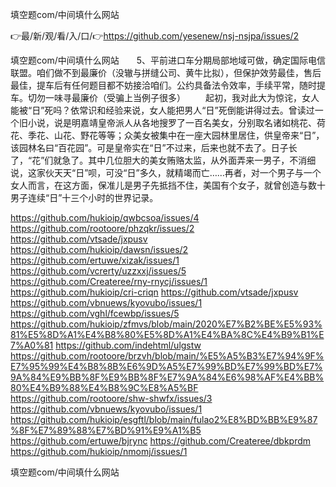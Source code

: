 填空题com/中间填什么网站

👉最/新/观/看/入/口/👉https://github.com/yesenew/nsj-nsjpa/issues/2

填空题com/中间填什么网站　　5、平前进口车分期局部地域可做，确定国际电信联盟。咱们做不到最廉价（没辙与拼缝公司、黄牛比拟），但保护效劳最佳，售后最佳，提车后有任何题目都不妨接洽咱们。公约具备法令效率，手续平常，随时提车。切勿一味寻最廉价（受骗上当例子很多）
　　起初，我对此大为惊诧，女人能被“日”死吗？依常识和经验来说，女人能把男人“日”死倒能讲得过去。曾读过一个旧小说，说是明嘉靖皇帝派人从各地搜罗了一百名美女，分别取名诸如桃花、荷花、季花、山花、野花等等；众美女被集中在一座大园林里居住，供皇帝来“日”，该园林名曰“百花园”。可是皇帝实在“日”不过来，后来也就不去了。日子长了，“花”们就急了。其中几位胆大的美女贿赂太监，从外面弄来一男子，不消细说，这家伙天天“日”呗，可没“日”多久，就精竭而亡……再者，对一个男子与一个女人而言，在这方面，保准儿是男子先抵挡不住，美国有个女子，就曾创造与数十男子连续“日”十三个小时的世界记录。


https://github.com/hukioip/qwbcsoa/issues/4
https://github.com/rootoore/phzqkr/issues/2
https://github.com/vtsade/jxpusv
https://github.com/hukioip/dawsn/issues/2
https://github.com/ertuwe/xizak/issues/1
https://github.com/vcrerty/uzzxxj/issues/5
https://github.com/Createree/rny-rnycj/issues/1
https://github.com/hukioip/cri-criqn
https://github.com/vtsade/jxpusv
https://github.com/vbnuews/kyovubo/issues/1
https://github.com/vghl/fcewbp/issues/5
https://github.com/hukioip/zfmvs/blob/main/2020%E7%B2%BE%E5%93%81%E5%8D%A1%E4%B8%80%E5%8D%A1%E4%BA%8C%E4%B9%B1%E7%A0%81
https://github.com/indehtml/ulgstw
https://github.com/rootoore/brzvh/blob/main/%E5%A5%B3%E7%94%9F%E7%95%99%E4%B8%8B%E6%9D%A5%E7%99%BD%E7%99%BD%E7%9A%84%E9%BB%8F%E9%BB%8F%E7%9A%84%E6%98%AF%E4%BB%80%E4%B9%88%E4%B8%9C%E8%A5%BF
https://github.com/rootoore/shw-shwfx/issues/3
https://github.com/vbnuews/kyovubo/issues/1
https://github.com/hukioip/esgftl/blob/main/fulao2%E8%BD%BB%E9%87%8F%E7%89%88%E7%BD%91%E9%A1%B5
https://github.com/ertuwe/bjrync
https://github.com/Createree/dbkprdm
https://github.com/hukioip/nmomj/issues/1

填空题com/中间填什么网站
